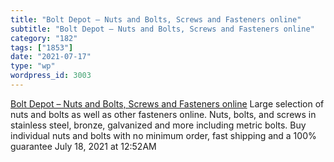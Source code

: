 ```yaml
---
title: "Bolt Depot – Nuts and Bolts, Screws and Fasteners online"
subtitle: "Bolt Depot – Nuts and Bolts, Screws and Fasteners online"
category: "182"
tags: ["1853"]
date: "2021-07-17"
type: "wp"
wordpress_id: 3003
---
```

[ Bolt Depot – Nuts and Bolts, Screws and Fasteners online](https://www.boltdepot.com/)
 Large selection of nuts and bolts as well as other fasteners online. Nuts, bolts, and screws in stainless steel, bronze, galvanized and more including metric bolts. Buy individual nuts and bolts with no minimum order, fast shipping and a 100% guarantee
July 18, 2021 at 12:52AM